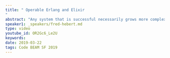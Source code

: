 ```yaml
---
title: " Operable Erlang and Elixir
"
abstract: "Any system that is successful necessarily grows more complex. This means that code gets messier, but also that the people who are part of the system have to handle ever-increasing complexity. It is not sufficient to take a code-centric approach; to make our Erlang and Elixir systems truly operator-friendly, we have to understand how our mental models work, and what constitutes good automation. Finally, we need to be aware of all the tools the Erlang VM makes available to us to truly deal with the unexpected."
speaker1: _speakers/fred-hebert.md
type: video
youtube_id: OR2Gc6_Le2U
keywords: 
date: 2019-03-22
tags: Code BEAM SF 2019
---
```


